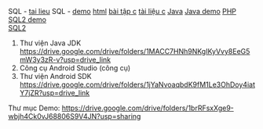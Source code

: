 SQL - [tai lieu](https://drive.google.com/drive/folders/1wkE_JcPhEQdFsc0jgPrufe02nibZb8ea?fbclid=IwAR2KlFel31x5LlXWY1H-_RdQ3IO2CHPhbxQP7yWpyQm8DSP2v0KCAxh7Pg0)
SQL - [demo](https://drive.google.com/drive/folders/1vGnnhMsUcUv0XPcKTuAobu-VHEuzi_dm?fbclid=IwAR2KlFel31x5LlXWY1H-_RdQ3IO2CHPhbxQP7yWpyQm8DSP2v0KCAxh7Pg0)
[html](https://drive.google.com/file/d/1eCHtIywPzQ4ofFT4R7xMLE3VGf0MvSgJ/view)
[bài tập c](https://drive.google.com/drive/folders/1O3LH4G4B0Pr-zXaQ5SYpxU_RDD-oEUal?usp=sharing)
[tài liệu c](https://drive.google.com/drive/folders/1uYN1jZarNb1oGMgorDY9Flc2i-qdfnQ-)
[Java](https://drive.google.com/drive/mobile/folders/1G3ib73dImlZ-tYms5cVNY0J07_Nfoy7O?usp=share_link)
[Java demo](https://drive.google.com/drive/mobile/folders/1h4bYR3hWj5IIe9RGqnXG8TT2wCkO1mL8?usp=share_link)
[PHP](https://drive.google.com/drive/mobile/folders/1AE-jV7q-9fdS9ZpzUCqWZlLmc0BIxSO1?usp=share_link)
[SQL2 demo](https://drive.google.com/drive/folders/1RWWOtJSn2dA___ZD3HAyFyn1BTSSrcAq?usp=drive_link)\
[SQL2](https://drive.google.com/drive/folders/16hYgos7CK-izNliJM4gqrkMLQcQg-bwe?usp=drive_link)
1. Thư viện Java JDK
	https://drive.google.com/drive/folders/1MACC7HNh9NKgIKyVvy8EeG5mW3y3zR-v?usp=drive_link
2. Công cụ Android Studio (công cụ)
3. Thư viện Android SDK
	https://drive.google.com/drive/folders/1jYaNvoaqbdK9fM1Le3OhDoy4iatY7jZR?usp=drive_link

Thư mục Demo:
	https://drive.google.com/drive/folders/1brRFsxXge9-wbjh4Ck0vJ68806S9V4JN?usp=sharing
